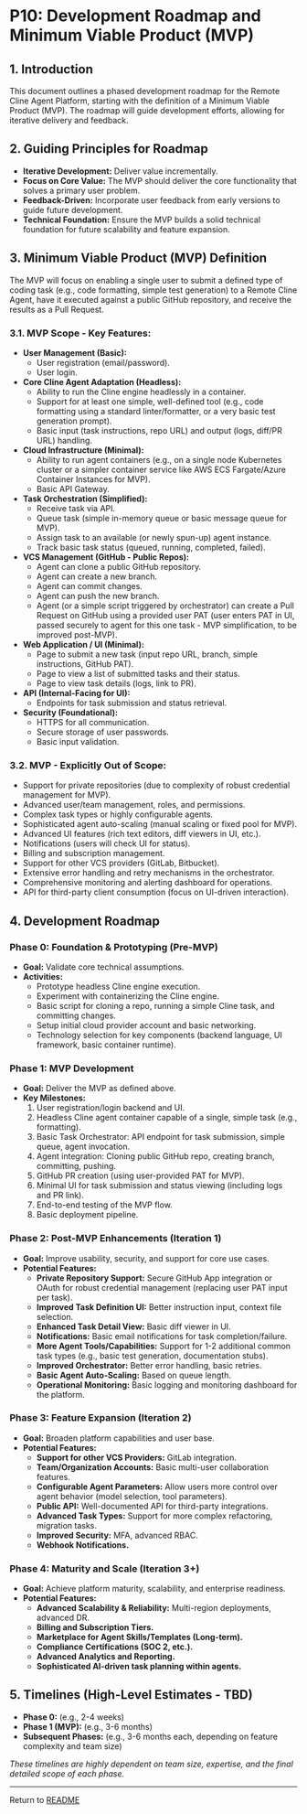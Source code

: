 # P10: Development Roadmap and Minimum Viable Product (MVP)

## 1. Introduction

This document outlines a phased development roadmap for the Remote Cline Agent Platform, starting with the definition of a Minimum Viable Product (MVP). The roadmap will guide development efforts, allowing for iterative delivery and feedback.

## 2. Guiding Principles for Roadmap

*   **Iterative Development:** Deliver value incrementally.
*   **Focus on Core Value:** The MVP should deliver the core functionality that solves a primary user problem.
*   **Feedback-Driven:** Incorporate user feedback from early versions to guide future development.
*   **Technical Foundation:** Ensure the MVP builds a solid technical foundation for future scalability and feature expansion.

## 3. Minimum Viable Product (MVP) Definition

The MVP will focus on enabling a single user to submit a defined type of coding task (e.g., code formatting, simple test generation) to a Remote Cline Agent, have it executed against a public GitHub repository, and receive the results as a Pull Request.

### 3.1. MVP Scope - Key Features:

*   **User Management (Basic):**
    *   User registration (email/password).
    *   User login.
*   **Core Cline Agent Adaptation (Headless):**
    *   Ability to run the Cline engine headlessly in a container.
    *   Support for at least one simple, well-defined tool (e.g., code formatting using a standard linter/formatter, or a very basic test generation prompt).
    *   Basic input (task instructions, repo URL) and output (logs, diff/PR URL) handling.
*   **Cloud Infrastructure (Minimal):**
    *   Ability to run agent containers (e.g., on a single node Kubernetes cluster or a simpler container service like AWS ECS Fargate/Azure Container Instances for MVP).
    *   Basic API Gateway.
*   **Task Orchestration (Simplified):**
    *   Receive task via API.
    *   Queue task (simple in-memory queue or basic message queue for MVP).
    *   Assign task to an available (or newly spun-up) agent instance.
    *   Track basic task status (queued, running, completed, failed).
*   **VCS Management (GitHub - Public Repos):**
    *   Agent can clone a public GitHub repository.
    *   Agent can create a new branch.
    *   Agent can commit changes.
    *   Agent can push the new branch.
    *   Agent (or a simple script triggered by orchestrator) can create a Pull Request on GitHub using a provided user PAT (user enters PAT in UI, passed securely to agent for this one task - MVP simplification, to be improved post-MVP).
*   **Web Application / UI (Minimal):**
    *   Page to submit a new task (input repo URL, branch, simple instructions, GitHub PAT).
    *   Page to view a list of submitted tasks and their status.
    *   Page to view task details (logs, link to PR).
*   **API (Internal-Facing for UI):**
    *   Endpoints for task submission and status retrieval.
*   **Security (Foundational):**
    *   HTTPS for all communication.
    *   Secure storage of user passwords.
    *   Basic input validation.

### 3.2. MVP - Explicitly Out of Scope:

*   Support for private repositories (due to complexity of robust credential management for MVP).
*   Advanced user/team management, roles, and permissions.
*   Complex task types or highly configurable agents.
*   Sophisticated agent auto-scaling (manual scaling or fixed pool for MVP).
*   Advanced UI features (rich text editors, diff viewers in UI, etc.).
*   Notifications (users will check UI for status).
*   Billing and subscription management.
*   Support for other VCS providers (GitLab, Bitbucket).
*   Extensive error handling and retry mechanisms in the orchestrator.
*   Comprehensive monitoring and alerting dashboard for operations.
*   API for third-party client consumption (focus on UI-driven interaction).

## 4. Development Roadmap

### Phase 0: Foundation & Prototyping (Pre-MVP)

*   **Goal:** Validate core technical assumptions.
*   **Activities:**
    *   Prototype headless Cline engine execution.
    *   Experiment with containerizing the Cline engine.
    *   Basic script for cloning a repo, running a simple Cline task, and committing changes.
    *   Setup initial cloud provider account and basic networking.
    *   Technology selection for key components (backend language, UI framework, basic container runtime).

### Phase 1: MVP Development

*   **Goal:** Deliver the MVP as defined above.
*   **Key Milestones:**
    1.  User registration/login backend and UI.
    2.  Headless Cline agent container capable of a single, simple task (e.g., formatting).
    3.  Basic Task Orchestrator: API endpoint for task submission, simple queue, agent invocation.
    4.  Agent integration: Cloning public GitHub repo, creating branch, committing, pushing.
    5.  GitHub PR creation (using user-provided PAT for MVP).
    6.  Minimal UI for task submission and status viewing (including logs and PR link).
    7.  End-to-end testing of the MVP flow.
    8.  Basic deployment pipeline.

### Phase 2: Post-MVP Enhancements (Iteration 1)

*   **Goal:** Improve usability, security, and support for core use cases.
*   **Potential Features:**
    *   **Private Repository Support:** Secure GitHub App integration or OAuth for robust credential management (replacing user PAT input per task).
    *   **Improved Task Definition UI:** Better instruction input, context file selection.
    *   **Enhanced Task Detail View:** Basic diff viewer in UI.
    *   **Notifications:** Basic email notifications for task completion/failure.
    *   **More Agent Tools/Capabilities:** Support for 1-2 additional common task types (e.g., basic test generation, documentation stubs).
    *   **Improved Orchestrator:** Better error handling, basic retries.
    *   **Basic Agent Auto-Scaling:** Based on queue length.
    *   **Operational Monitoring:** Basic logging and monitoring dashboard for the platform.

### Phase 3: Feature Expansion (Iteration 2)

*   **Goal:** Broaden platform capabilities and user base.
*   **Potential Features:**
    *   **Support for other VCS Providers:** GitLab integration.
    *   **Team/Organization Accounts:** Basic multi-user collaboration features.
    *   **Configurable Agent Parameters:** Allow users more control over agent behavior (model selection, tool parameters).
    *   **Public API:** Well-documented API for third-party integrations.
    *   **Advanced Task Types:** Support for more complex refactoring, migration tasks.
    *   **Improved Security:** MFA, advanced RBAC.
    *   **Webhook Notifications.**

### Phase 4: Maturity and Scale (Iteration 3+)

*   **Goal:** Achieve platform maturity, scalability, and enterprise readiness.
*   **Potential Features:**
    *   **Advanced Scalability & Reliability:** Multi-region deployments, advanced DR.
    *   **Billing and Subscription Tiers.**
    *   **Marketplace for Agent Skills/Templates (Long-term).**
    *   **Compliance Certifications (SOC 2, etc.).**
    *   **Advanced Analytics and Reporting.**
    *   **Sophisticated AI-driven task planning within agents.**

## 5. Timelines (High-Level Estimates - TBD)

*   **Phase 0:** (e.g., 2-4 weeks)
*   **Phase 1 (MVP):** (e.g., 3-6 months)
*   **Subsequent Phases:** (e.g., 3-6 months each, depending on feature complexity and team size)

*These timelines are highly dependent on team size, expertise, and the final detailed scope of each phase.*

---
Return to [README](../README.md)
